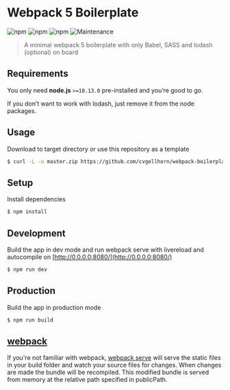 Webpack 5 Boilerplate
===========
![npm](https://img.shields.io/npm/v/webpack?label=webpack&style=flat-square&logo=webpack)
![npm](https://img.shields.io/npm/v/webpack-cli?label=webpack-cli&style=flat-square&logo=webpack)
![npm](https://img.shields.io/badge/dependencies-up--to--date-green?style=flat-square&logo=npm&color=success)
![Maintenance](https://img.shields.io/maintenance/yes/2020?style=flat-square&logo=github)

> A minimal webpack 5 boilerplate with only Babel, SASS and lodash (optional) on board

## Requirements
You only need <b>node.js</b> `>=10.13.0` pre-installed and you’re good to go. 

If you don’t want to work with lodash, just remove it from the node packages.

## Usage
Download to target directory or use this repository as a template
```sh
$ curl -L -o master.zip https://github.com/cvgellhorn/webpack-boilerplate/archive/master.zip && unzip master.zip && rm master.zip && mv ./webpack-boilerplate-master/{.,}* ./ && rm -r ./webpack-boilerplate-master
```

## Setup
Install dependencies
```sh
$ npm install
```

## Development
Build the app in dev mode and run webpack serve with livereload and autocompile on [http://0.0.0.0:8080/](http://0.0.0.0:8080/)
```sh
$ npm run dev
```
## Production
Build the app in production mode
```sh
$ npm run build
```

## [webpack](https://webpack.js.org/)
If you're not familiar with webpack, [webpack serve](https://github.com/webpack/webpack-cli/blob/master/packages/serve/README.md#webpack-cli-serve) will serve the static files in your build folder and watch your source files for changes.
When changes are made the bundle will be recompiled. This modified bundle is served from memory at the relative path specified in publicPath.
